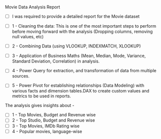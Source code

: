 Movie Data Analysis Report

- [ ] I was required to provide a detailed report for the Movie dataset

- [ ] 1 - Cleaning the data: This is one of the most important steps to perform before moving forward with the analysis (Dropping columns, removing null values, etc)
- [ ] 2 - Combining Data (using VLOOKUP, INDEXMATCH, XLOOKUP)
- [ ] 3 - Application of Business Maths (Mean, Median, Mode, Variance, Standard Deviation, Correlation) in analysis.
- [ ] 4 - Power Query for extraction, and transformation of data from multiple sources. 
- [ ] 5 - Power Pivot for establishing relationships (Data Modeling) with various facts and dimension tables.DAX to create custom values and metrics to be used in reports.

The analysis gives insights about  - 
- [ ] 1 - Top Movies, Budget and Revenue wise
- [ ] 2 - Top Studio, Budget and Revenue wise
- [ ] 3 - Top Movies, IMDb Rating wise
- [ ] 4 - Popular movies, language-wise
